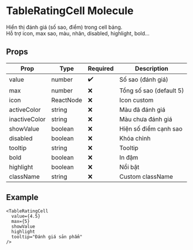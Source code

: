 # TableRatingCell Molecule

Hiển thị đánh giá (số sao, điểm) trong cell bảng.  
Hỗ trợ icon, max sao, màu, nhãn, disabled, highlight, bold...

## Props

| Prop        | Type      | Required | Description                |
|-------------|-----------|----------|----------------------------|
| value       | number    | ✔️      | Số sao (đánh giá)          |
| max         | number    | ❌      | Tổng số sao (default 5)    |
| icon        | ReactNode | ❌      | Icon custom                |
| activeColor | string    | ❌      | Màu đã đánh giá            |
| inactiveColor | string  | ❌      | Màu chưa đánh giá          |
| showValue   | boolean   | ❌      | Hiện số điểm cạnh sao      |
| disabled    | boolean   | ❌      | Khóa chỉnh                 |
| tooltip     | string    | ❌      | Tooltip                    |
| bold        | boolean   | ❌      | In đậm                     |
| highlight   | boolean   | ❌      | Nổi bật                    |
| className   | string    | ❌      | Custom className           |

## Example

```tsx
<TableRatingCell
  value={4.5}
  max={5}
  showValue
  highlight
  tooltip="Đánh giá sản phẩm"
/>
